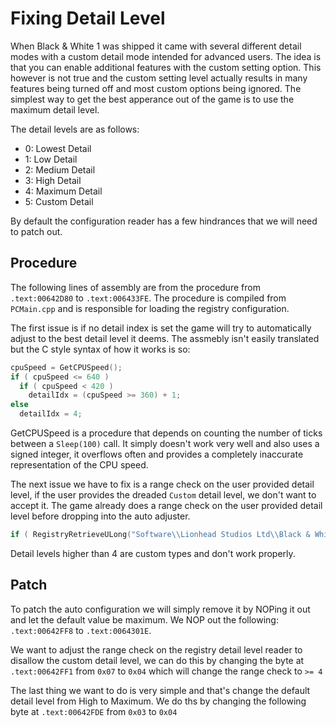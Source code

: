 # Fixing Detail Level

When Black & White 1 was shipped it came with several different detail modes with a custom
detail mode intended for advanced users. The idea is that you can enable additional features with
the custom setting option. This however is not true and the custom setting level actually
results in many features being turned off and most custom options being ignored. The simplest
way to get the best apperance out of the game is to use the maximum detail level.

The detail levels are as follows:

* 0: Lowest Detail
* 1: Low Detail
* 2: Medium Detail
* 3: High Detail
* 4: Maximum Detail
* 5: Custom Detail

By default the configuration reader has a few hindrances that we will need to patch out.

## Procedure

The following lines of assembly are from the procedure from `.text:00642D80` to `.text:006433FE`.
The procedure is compiled from `PCMain.cpp` and is responsible for loading the registry configuration.

The first issue is if no detail index is set the game will try to automatically adjust to the best
detail level it deems. The assmebly isn't easily translated but the C style syntax of how it works is so:

```c
cpuSpeed = GetCPUSpeed();
if ( cpuSpeed <= 640 )
  if ( cpuSpeed < 420 )
    detailIdx = (cpuSpeed >= 360) + 1;
else
  detailIdx = 4;
```

GetCPUSpeed is a procedure that depends on counting the number of ticks between a `Sleep(100)` call.
It simply doesn't work very well and also uses a signed integer, it overflows often and provides a completely
inaccurate representation of the CPU speed.

The next issue we have to fix is a range check on the user provided detail level, if the user provides the
dreaded `Custom` detail level, we don't want to accept it. The game already does a range check on the user
provided detail level before dropping into the auto adjuster.

```c
if ( RegistryRetrieveULong("Software\\Lionhead Studios Ltd\\Black & White\\BWSetup", "detailidx", &regDetailIdx) || regDetailIdx >= 7 )
```

Detail levels higher than 4 are custom types and don't work properly.

## Patch

To patch the auto configuration we will simply remove it by NOPing it out and let the default value be maximum.
We NOP out the following: `.text:00642FF8` to `.text:0064301E`.

We want to adjust the range check on the registry detail level reader to disallow the custom detail level, we
can do this by changing the byte at `.text:00642FF1` from `0x07` to `0x04` which will change the range check to `>= 4`

The last thing we want to do is very simple and that's change the default detail level from High to Maximum.
We do ths by changing the following byte at `.text:00642FDE` from `0x03` to `0x04`
